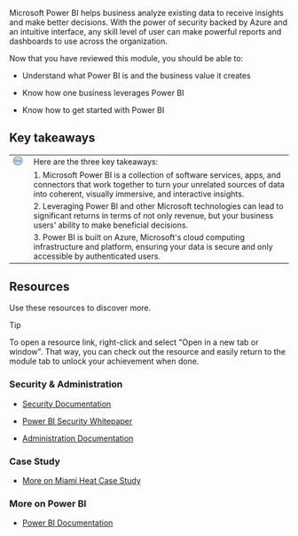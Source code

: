 Microsoft Power BI helps business analyze existing data to receive insights and make better decisions. With the power of security backed by Azure and an intuitive interface, any skill level of user can make powerful reports and dashboards to use across the organization.

Now that you have reviewed this module, you should be able to:

- Understand what Power BI is and the business value it creates

- Know how one business leverages Power BI

- Know how to get started with Power BI

## Key takeaways


| | |
| - | - |
| ![Icon of lightbulb](../media/key-takeaway.png)| Here are the three key takeaways: |
| | 1. Microsoft Power BI is a collection of software services, apps, and connectors that work together to turn your unrelated sources of data into coherent, visually immersive, and interactive insights. |
| | 2. Leveraging Power BI and other Microsoft technologies can lead to significant returns in terms of not only revenue, but your business users' ability to make beneficial decisions. |
| | 3. Power BI is built on Azure, Microsoft's cloud computing infrastructure and platform, ensuring your data is secure and only accessible by authenticated users. |


## Resources

Use these resources to discover more.

> [!TIP]
> To open a resource link, right-click and select "Open in a new tab or window". That way, you can check out the resource and easily return to the module tab to unlock your achievement when done.

### Security & Administration

- [Security Documentation](https://docs.microsoft.com/power-bi/service-admin-power-bi-security)

- [Power BI Security Whitepaper](https://docs.microsoft.com/power-bi/whitepaper-powerbi-security)

- [Administration Documentation](https://docs.microsoft.com/power-bi/service-admin-administering-power-bi-in-your-organization)

### Case Study

- [More on Miami Heat Case Study](https://customers.microsoft.com/story/761660-miami-heat-media-and-entertainment-dynamics-365)

### More on Power BI

- [Power BI Documentation](https://docs.microsoft.com/power-bi/)